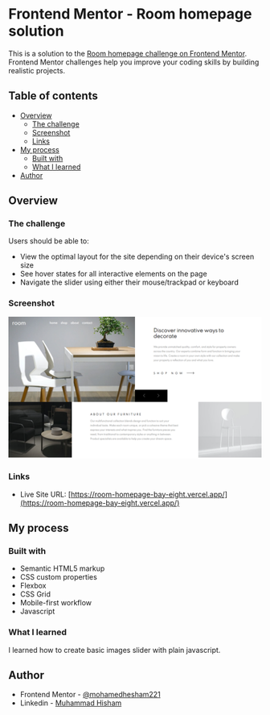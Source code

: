 # Frontend Mentor - Room homepage solution

This is a solution to the [Room homepage challenge on Frontend Mentor](https://www.frontendmentor.io/challenges/room-homepage-BtdBY_ENq). Frontend Mentor challenges help you improve your coding skills by building realistic projects.

## Table of contents

- [Overview](#overview)
  - [The challenge](#the-challenge)
  - [Screenshot](#screenshot)
  - [Links](#links)
- [My process](#my-process)
  - [Built with](#built-with)
  - [What I learned](#what-i-learned)
- [Author](#author)

## Overview

### The challenge

Users should be able to:

- View the optimal layout for the site depending on their device's screen size
- See hover states for all interactive elements on the page
- Navigate the slider using either their mouse/trackpad or keyboard

### Screenshot

![screenshot](./dist/images/screencapture.png)

### Links

- Live Site URL: [https://room-homepage-bay-eight.vercel.app/](https://room-homepage-bay-eight.vercel.app/)

## My process

### Built with

- Semantic HTML5 markup
- CSS custom properties
- Flexbox
- CSS Grid
- Mobile-first workflow
- Javascript

### What I learned

I learned how to create basic images slider with plain javascript.

## Author

- Frontend Mentor - [@mohamedhesham221](https://www.frontendmentor.io/profile/mohamedhesham221)
- Linkedin - [Muhammad Hisham](https://www.linkedin.com/in/muhammad-hisham-23544b253/)
